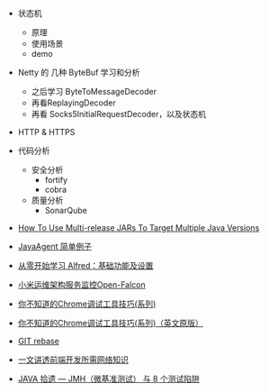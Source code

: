 
* 状态机
  - 原理
  - 使用场景
  - demo
* Netty 的 几种 ByteBuf 学习和分析
  - 之后学习 ByteToMessageDecoder
  - 再看ReplayingDecoder
  - 再看 Socks5InitialRequestDecoder，以及状态机
* HTTP & HTTPS

* 代码分析
  - 安全分析
    - fortify
    - cobra
  - 质量分析
    - SonarQube

* [How To Use Multi-release JARs To Target Multiple Java Versions](https://blog.codefx.org/tools/multi-release-jars-multiple-java-versions/)

* [JavaAgent 简单例子](https://blog.csdn.net/catoop/article/details/51034739#commentBox)

* [从零开始学习 Alfred：基础功能及设置](https://sspai.com/post/32979)

* [小米运维架构服务监控Open-Falcon](https://blog.csdn.net/qq_27384769/article/details/79234270)

* [你不知道的Chrome调试工具技巧(系列)](https://juejin.im/post/5c09a80151882521c81168a2)
* [你不知道的Chrome调试工具技巧(系列)（英文原版）](https://medium.com/@tomsu/devtools-tips-day-1-the-console-dollars-3aa0d93e923c)

* [GIT rebase](https://www.cnblogs.com/pinefantasy/articles/6287147.html)


* [一文讲透前端开发所需网络知识](https://segmentfault.com/a/1190000018038491?utm_source=weekly&utm_medium=email&utm_campaign=email_weekly)
* [JAVA 拾遗 — JMH（微基准测试） 与 8 个测试陷阱](https://www.cnkirito.moe/java-jmh/)
